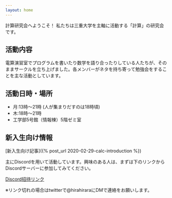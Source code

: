 ```yaml
---
layout: home
---
```


計算研究会へようこそ！
私たちは三重大学を主軸に活動する「計算」の研究会です。

## 活動内容

電算演習室でプログラムを書いたり数学を語り合ったりしている人たちが、そのままサークルを立ち上げました。各メンバーがネタを持ち寄って勉強会をすることを主な活動としています。

## 活動日時・場所

- 月:13時〜21時 (人が集まりだすのは18時頃)
- 木:18時〜21時
- 工学部5号館（情報棟）5階ゼミ室

## 新入生向け情報

[新入生向け記事]({% post_url 2020-02-29-calc-introduction %})

主にDiscordを用いて活動しています。興味のある人は、まずは下のリンクからDiscordサーバーに参加してみてください。

[Discord招待リンク](https://discord.gg/9ygRnybmcE)

※リンク切れの場合はtwitterで@hirahiraraにDMで連絡をお願いします。
